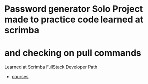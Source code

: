 # Password generator Solo Project made to practice code learned at scrimba

# and checking on pull commands






Learned at Scrimba FullStack Developer Path

- [courses](https://scrimba.com/courses)
